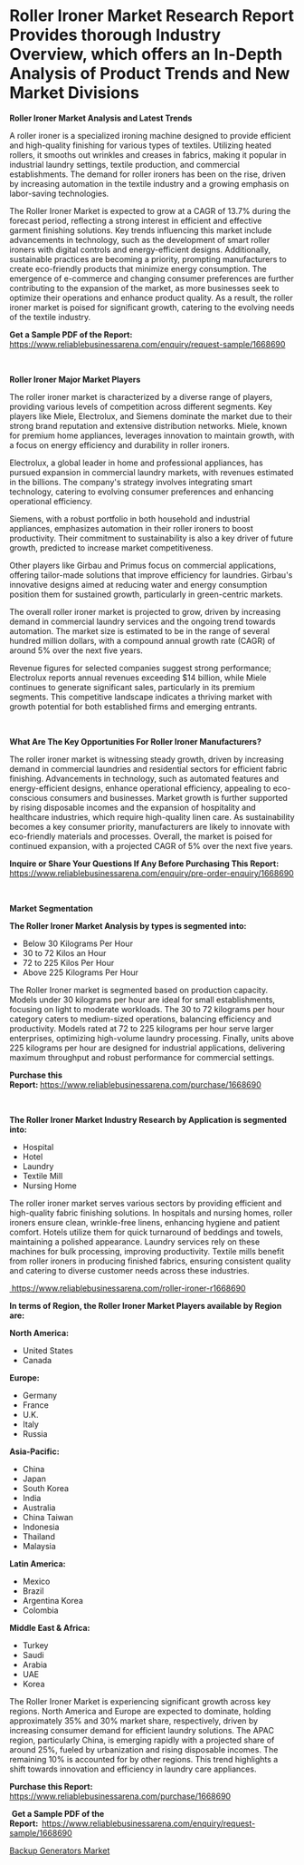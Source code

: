 <p><h1>Roller Ironer Market Research Report Provides thorough Industry Overview, which offers an In-Depth Analysis of Product Trends and New Market Divisions</h1></p><p><strong>Roller Ironer Market Analysis and Latest Trends</strong></p>
<p><p>A roller ironer is a specialized ironing machine designed to provide efficient and high-quality finishing for various types of textiles. Utilizing heated rollers, it smooths out wrinkles and creases in fabrics, making it popular in industrial laundry settings, textile production, and commercial establishments. The demand for roller ironers has been on the rise, driven by increasing automation in the textile industry and a growing emphasis on labor-saving technologies.</p><p>The Roller Ironer Market is expected to grow at a CAGR of 13.7% during the forecast period, reflecting a strong interest in efficient and effective garment finishing solutions. Key trends influencing this market include advancements in technology, such as the development of smart roller ironers with digital controls and energy-efficient designs. Additionally, sustainable practices are becoming a priority, prompting manufacturers to create eco-friendly products that minimize energy consumption. The emergence of e-commerce and changing consumer preferences are further contributing to the expansion of the market, as more businesses seek to optimize their operations and enhance product quality. As a result, the roller ironer market is poised for significant growth, catering to the evolving needs of the textile industry.</p></p>
<p><strong>Get a Sample PDF of the Report:&nbsp;</strong> <a href="https://www.reliablebusinessarena.com/enquiry/request-sample/1668690?utm_campaign=2262&utm_medium=2&utm_source=Github&utm_content=ia&utm_term=18022025&utm_id=roller-ironer">https://www.reliablebusinessarena.com/enquiry/request-sample/1668690</a></p>
<p>&nbsp;</p>
<p><strong>Roller Ironer Major Market Players</strong></p>
<p><p>The roller ironer market is characterized by a diverse range of players, providing various levels of competition across different segments. Key players like Miele, Electrolux, and Siemens dominate the market due to their strong brand reputation and extensive distribution networks. Miele, known for premium home appliances, leverages innovation to maintain growth, with a focus on energy efficiency and durability in roller ironers.</p><p>Electrolux, a global leader in home and professional appliances, has pursued expansion in commercial laundry markets, with revenues estimated in the billions. The company's strategy involves integrating smart technology, catering to evolving consumer preferences and enhancing operational efficiency.</p><p>Siemens, with a robust portfolio in both household and industrial appliances, emphasizes automation in their roller ironers to boost productivity. Their commitment to sustainability is also a key driver of future growth, predicted to increase market competitiveness.</p><p>Other players like Girbau and Primus focus on commercial applications, offering tailor-made solutions that improve efficiency for laundries. Girbau's innovative designs aimed at reducing water and energy consumption position them for sustained growth, particularly in green-centric markets.</p><p>The overall roller ironer market is projected to grow, driven by increasing demand in commercial laundry services and the ongoing trend towards automation. The market size is estimated to be in the range of several hundred million dollars, with a compound annual growth rate (CAGR) of around 5% over the next five years.</p><p>Revenue figures for selected companies suggest strong performance; Electrolux reports annual revenues exceeding $14 billion, while Miele continues to generate significant sales, particularly in its premium segments. This competitive landscape indicates a thriving market with growth potential for both established firms and emerging entrants.</p></p>
<p>&nbsp;</p>
<p><strong>What Are The Key Opportunities For Roller Ironer Manufacturers?</strong></p>
<p><p>The roller ironer market is witnessing steady growth, driven by increasing demand in commercial laundries and residential sectors for efficient fabric finishing. Advancements in technology, such as automated features and energy-efficient designs, enhance operational efficiency, appealing to eco-conscious consumers and businesses. Market growth is further supported by rising disposable incomes and the expansion of hospitality and healthcare industries, which require high-quality linen care. As sustainability becomes a key consumer priority, manufacturers are likely to innovate with eco-friendly materials and processes. Overall, the market is poised for continued expansion, with a projected CAGR of 5% over the next five years.</p></p>
<p><strong>Inquire or Share Your Questions If Any Before Purchasing This Report:</strong> <a href="https://www.reliablebusinessarena.com/enquiry/pre-order-enquiry/1668690?utm_campaign=2262&utm_medium=2&utm_source=Github&utm_content=ia&utm_term=18022025&utm_id=roller-ironer">https://www.reliablebusinessarena.com/enquiry/pre-order-enquiry/1668690</a></p>
<p>&nbsp;</p>
<p><strong>Market Segmentation</strong></p>
<p><strong>The Roller Ironer Market Analysis by types is segmented into:</strong></p>
<p><ul><li>Below 30 Kilograms Per Hour</li><li>30 to 72 Kilos an Hour</li><li>72 to 225 Kilos Per Hour</li><li>Above 225 Kilograms Per Hour</li></ul></p>
<p><p>The Roller Ironer market is segmented based on production capacity. Models under 30 kilograms per hour are ideal for small establishments, focusing on light to moderate workloads. The 30 to 72 kilograms per hour category caters to medium-sized operations, balancing efficiency and productivity. Models rated at 72 to 225 kilograms per hour serve larger enterprises, optimizing high-volume laundry processing. Finally, units above 225 kilograms per hour are designed for industrial applications, delivering maximum throughput and robust performance for commercial settings.</p></p>
<p><strong>Purchase this Report:&nbsp;</strong><a href="https://www.reliablebusinessarena.com/purchase/1668690?utm_campaign=2262&utm_medium=2&utm_source=Github&utm_content=ia&utm_term=18022025&utm_id=roller-ironer">https://www.reliablebusinessarena.com/purchase/1668690</a></p>
<p>&nbsp;</p>
<p><strong>The Roller Ironer Market Industry Research by Application is segmented into:</strong></p>
<p><ul><li>Hospital</li><li>Hotel</li><li>Laundry</li><li>Textile Mill</li><li>Nursing Home</li></ul></p>
<p><p>The roller ironer market serves various sectors by providing efficient and high-quality fabric finishing solutions. In hospitals and nursing homes, roller ironers ensure clean, wrinkle-free linens, enhancing hygiene and patient comfort. Hotels utilize them for quick turnaround of beddings and towels, maintaining a polished appearance. Laundry services rely on these machines for bulk processing, improving productivity. Textile mills benefit from roller ironers in producing finished fabrics, ensuring consistent quality and catering to diverse customer needs across these industries.</p></p>
<p><a href="https://www.reliablebusinessarena.com/roller-ironer-r1668690?utm_campaign=2262&utm_medium=2&utm_source=Github&utm_content=ia&utm_term=18022025&utm_id=roller-ironer">&nbsp;https://www.reliablebusinessarena.com/roller-ironer-r1668690</a></p>
<p><strong>In terms of Region, the Roller Ironer Market Players available by Region are:</strong></p>
<p>
    <p> <strong> North America: </strong>
        <ul>
            <li>United States</li>
            <li>Canada</li>
        </ul>
        </p> 
    <p> <strong> Europe: </strong>
        <ul>
            <li>Germany</li>
            <li>France</li>
            <li>U.K.</li>
            <li>Italy</li>
            <li>Russia</li>
        </ul>
        </p> 
    <p> <strong> Asia-Pacific: </strong>
        <ul>
            <li>China</li>
            <li>Japan</li>
            <li>South Korea</li>
            <li>India</li>
            <li>Australia</li>
            <li>China Taiwan</li>
            <li>Indonesia</li>
            <li>Thailand</li>
            <li>Malaysia</li>
        </ul>
        </p> 
    <p> <strong> Latin America: </strong>
        <ul>
            <li>Mexico</li>
            <li>Brazil</li>
            <li>Argentina Korea</li>
            <li>Colombia</li>
        </ul>
        </p> 
    <p> <strong> Middle East & Africa: </strong>
        <ul>
            <li>Turkey</li>
            <li>Saudi</li>
            <li>Arabia</li>
            <li>UAE</li>
            <li>Korea</li>
        </ul>
    </p>
    </p>
<p><p>The Roller Ironer Market is experiencing significant growth across key regions. North America and Europe are expected to dominate, holding approximately 35% and 30% market share, respectively, driven by increasing consumer demand for efficient laundry solutions. The APAC region, particularly China, is emerging rapidly with a projected share of around 25%, fueled by urbanization and rising disposable incomes. The remaining 10% is accounted for by other regions. This trend highlights a shift towards innovation and efficiency in laundry care appliances.</p></p>
<p><strong>Purchase this Report: </strong><a href="https://www.reliablebusinessarena.com/purchase/1668690?utm_campaign=2262&utm_medium=2&utm_source=Github&utm_content=ia&utm_term=18022025&utm_id=roller-ironer">https://www.reliablebusinessarena.com/purchase/1668690</a></p>
<p>&nbsp;<strong>Get a Sample PDF of the Report:&nbsp;&nbsp;</strong><a href="https://www.reliablebusinessarena.com/enquiry/request-sample/1668690?utm_campaign=2262&utm_medium=2&utm_source=Github&utm_content=ia&utm_term=18022025&utm_id=roller-ironer">https://www.reliablebusinessarena.com/enquiry/request-sample/1668690</a></p>
<p><strong></strong></p>
<p><p><a href="https://github.com/leopardmicheal7019/Market-Research-Report-List-1/blob/main/backup-generators-market.md?utm_campaign=2262&utm_medium=2&utm_source=Github&utm_content=ia&utm_term=18022025&utm_id=roller-ironer">Backup Generators Market</a></p></p>